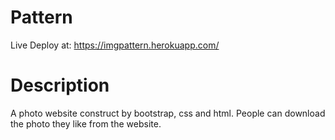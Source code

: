 # Pattern
Live Deploy at: https://imgpattern.herokuapp.com/

# Description
A photo website construct by bootstrap, css and html.
People can download the photo they like from the website.

